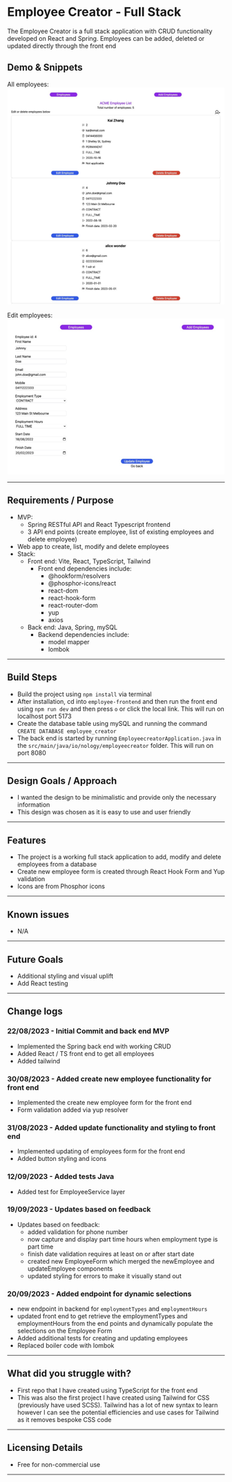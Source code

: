 # Employee Creator - Full Stack

The Employee Creator is a full stack application with CRUD functionality developed on React and Spring.
Employees can be added, deleted or updated directly through the front end

## Demo & Snippets

All employees:
![All employees](./src/main/resources/static/all_employees.jpg)

Edit employees:
![Edit employees](./src/main/resources/static/edit_employee.jpg)

---

## Requirements / Purpose

-   MVP:
    -   Spring RESTful API and React Typescript frontend
    -   3 API end points (create employee, list of existing employees and delete employee)
-   Web app to create, list, modify and delete employees
-   Stack:
    -   Front end: Vite, React, TypeScript, Tailwind
        -   Front end dependencies include:
            -   @hookform/resolvers
            -   @phosphor-icons/react
            -   react-dom
            -   react-hook-form
            -   react-router-dom
            -   yup
            -   axios
    -   Back end: Java, Spring, mySQL
        -   Backend dependencies include:
            -   model mapper
            -   lombok

---

## Build Steps

-   Build the project using `npm install` via terminal
-   After installation, cd into `employee-frontend` and then run the front end using `npm run dev` and then press `o` or click the local link. This will run on localhost port 5173
-   Create the database table using mySQL and running the command `CREATE DATABASE employee_creator`
-   The back end is started by running `EmployeecreatorApplication.java` in the `src/main/java/io/nology/employeecreator` folder. This will run on port 8080

---

## Design Goals / Approach

-   I wanted the design to be minimalistic and provide only the necessary information
-   This design was chosen as it is easy to use and user friendly

---

## Features

-   The project is a working full stack application to add, modify and delete employees from a database
-   Create new employee form is created through React Hook Form and Yup validation
-   Icons are from Phosphor icons

---

## Known issues

-   N/A

---

## Future Goals

-   Additional styling and visual uplift
-   Add React testing

---

## Change logs

### 22/08/2023 - Initial Commit and back end MVP

-   Implemented the Spring back end with working CRUD
-   Added React / TS front end to get all employees
-   Added tailwind

### 30/08/2023 - Added create new employee functionality for front end

-   Implemented the create new employee form for the front end
-   Form validation added via yup resolver

### 31/08/2023 - Added update functionality and styling to front end

-   Implemented updating of employees form for the front end
-   Added button styling and icons

### 12/09/2023 - Added tests Java

-   Added test for EmployeeService layer

### 19/09/2023 - Updates based on feedback

-   Updates based on feedback:
    -   added validation for phone number
    -   now capture and display part time hours when employment type is part time
    -   finish date validation requires at least on or after start date
    -   created new EmployeeForm which merged the newEmployee and updateEmployee components
    -   updated styling for errors to make it visually stand out

### 20/09/2023 - Added endpoint for dynamic selections

-   new endpoint in backend for `employmentTypes` and `employmentHours`
-   updated front end to get retrieve the employmentTypes and employmentHours from the end points and dynamically populate the selections on the Employee Form
-   Added additional tests for creating and updating employees
-   Replaced boiler code with lombok

---

## What did you struggle with?

-   First repo that I have created using TypeScript for the front end
-   This was also the first project I have created using Tailwind for CSS (previously have used SCSS). Tailwind has a lot of new syntax to learn however I can see the potential efficiencies and use cases for Tailwind as it removes bespoke CSS code

---

## Licensing Details

-   Free for non-commercial use

---
